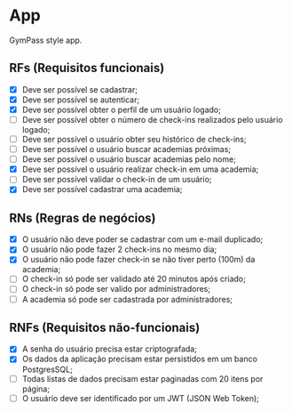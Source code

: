 # App

GymPass style app.

## RFs (Requisitos funcionais)

- [x]  Deve ser possível se cadastrar;
- [x]  Deve ser possível se autenticar;
- [x]  Deve ser possível obter o perfil de um usuário logado;
- [ ]  Deve ser possível obter o número de check-ins realizados pelo usuário logado;
- [ ]  Deve ser possível o usuário obter seu histórico de check-ins;
- [ ]  Deve ser possível o usuário buscar academias próximas;
- [ ]  Deve ser possível o usuário buscar academias pelo nome;
- [x]  Deve ser possível o usuário realizar check-in em uma academia;
- [ ]  Deve ser possível validar o check-in de um usuário;
- [x]  Deve ser possível cadastrar uma academia;

## RNs (Regras de negócios)

- [x] O usuário não deve poder se cadastrar com um e-mail duplicado;
- [x] O usuário não pode fazer 2 check-ins no mesmo dia;
- [x] O usuário não pode fazer check-in se não tiver perto (100m) da academia;
- [ ] O check-in só pode ser validado até 20 minutos após criado;
- [ ] O check-in só pode ser valido por administradores;
- [ ] A academia só pode ser cadastrada por administradores;

## RNFs (Requisitos não-funcionais)

- [x] A senha do usuário precisa estar criptografada;
- [x] Os dados da aplicação precisam estar persistidos em um banco PostgresSQL;
- [ ] Todas listas de dados precisam estar paginadas com 20 itens por página;
- [ ] O usuário deve ser identificado por um JWT (JSON Web Token);